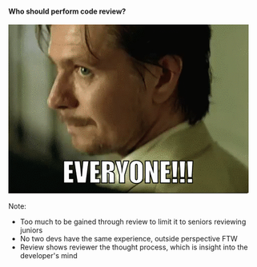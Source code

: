 #### Who should perform code review?

![Everyone!!!](resources/everyone.gif)

Note:

* Too much to be gained through review to limit it to seniors reviewing juniors
* No two devs have the same experience, outside perspective FTW
* Review shows reviewer the thought process, which is insight into the developer's mind
